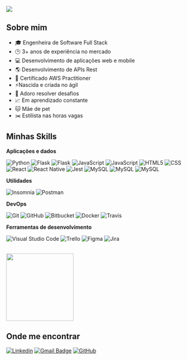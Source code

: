 ![](https://komarev.com/ghpvc/?username=mikhaellecode&color=006bed)

## Sobre mim

- 🎓 Engenheira de Software Full Stack
- 🕑 3+ anos de experiência no mercado
- 💻 Desenvolvimento de aplicações web e mobile
- 🌎 Desenvolvimento de APIs Rest
- 🔧 Certificado AWS Practitioner
- ⚡Nascida e criada no ágil
- 💪 Adoro resolver desafios
- 📈 Em aprendizado constante
- 🐱 Mãe de pet
- ✂️ Estilista nas horas vagas

## Minhas Skills

**Aplicações e dados**

![Python](https://img.shields.io/badge/-Python-333333?style=flat&logo=python)
![Flask](https://img.shields.io/badge/-Flask-333333?style=flat&logo=flask)
![Flask](https://img.shields.io/badge/-Pytest-333333?style=flat&logo=pytest)
![JavaScript](https://img.shields.io/badge/-JavaScript-333333?style=flat&logo=javascript)
![JavaScript](https://img.shields.io/badge/-TypeScript-333333?style=flat&logo=typescript)
![HTML5](https://img.shields.io/badge/-HTML5-333333?style=flat&logo=HTML5)
![CSS](https://img.shields.io/badge/-CSS-333333?style=flat&logo=CSS3&logoColor=1572B6)
![React](https://img.shields.io/badge/-React-333333?style=flat&logo=react)
![React Native](https://img.shields.io/badge/-React%20Native-333333?style=flat&logo=react)
![Jest](https://img.shields.io/badge/-Jest-333333?style=flat&logo=jest)
![MySQL](https://img.shields.io/badge/-MySQL-333333?style=flat&logo=mysql)
![MySQL](https://img.shields.io/badge/-MongoDB-333333?style=flat&logo=mongodb)
![MySQL](https://img.shields.io/badge/-AWS-333333?style=flat&logo=amazonaws)

**Utilidades**

![Insomnia](https://img.shields.io/badge/-Swagger-333333?style=flat&logo=swagger)
![Postman](https://img.shields.io/badge/-Postman-333333?style=flat&logo=postman)

**DevOps**

![Git](https://img.shields.io/badge/-Git-333333?style=flat&logo=git)
![GitHub](https://img.shields.io/badge/-GitHub-333333?style=flat&logo=github)
![Bitbucket](https://img.shields.io/badge/-Bitbucket-333333?style=flat&logo=bitbucket)
![Docker](https://img.shields.io/badge/-Docker-333333?style=flat&logo=docker)
![Travis](https://img.shields.io/badge/-Jenkins-333333?style=flat&logo=jenkins)

**Ferramentas de desenvolvimento**

![Visual Studio Code](https://img.shields.io/badge/-Visual%20Studio%20Code-333333?style=flat&logo=visual-studio-code)
![Trello](https://img.shields.io/badge/-Trello-333333?style=flat&logo=trello)
![Figma](https://img.shields.io/badge/-Figma-333333?style=flat&logo=figma)
![Jira](https://img.shields.io/badge/-Jira-333333?style=flat&logo=jira)

<br/>

<a href="https://github.com/mikhaelle" title="Perfil da mikhaelle">
  <img height="180em" src="https://github-readme-stats.vercel.app/api?username=mikhaelle&theme=dracula&show_icons=true" />
</a>

## Onde me encontrar

[![Linkedin](https://img.shields.io/badge/-Mikhaelle-blue?style=flat-square&logo=Linkedin&logoColor=white&link=https://www.linkedin.com/in/mikhaelle-bueno/)]([LINK-DO-SEU-LINKEDIN](https://www.linkedin.com/in/mikhaelle-bueno/))
[![Gmail Badge](https://img.shields.io/badge/mikhabueno@gmail.com-006bed?style=flat-square&logo=Gmail&logoColor=white&link=mailto:mikhabueno@gmail.com)](mailto:mikhabueno@gmail.com)
[![GitHub](https://img.shields.io/github/followers/mikhaelle?label=follow&style=social)](https://github.com/Mikhaelle)